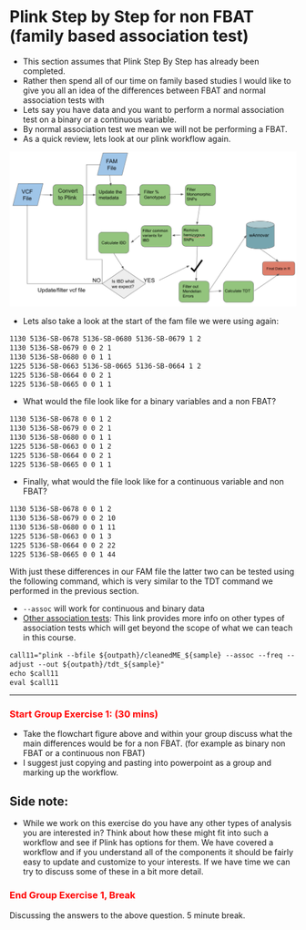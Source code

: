 # Plink Step by Step for non FBAT (family based association test)

- This section assumes that Plink Step By Step has already been completed.
- Rather then spend all of our time on family based studies I would like to give you all an idea of the differences between FBAT and normal association tests with
- Lets say you have data and you want to perform a normal association test on a binary or a continuous variable.
- By normal association test we mean we will not be performing a FBAT.
- As a quick review, lets look at our plink workflow again. 

![](figures/2075fd2e.png)

- Lets also take a look at the start of the fam file we were using again:

```
1130 5136-SB-0678 5136-SB-0680 5136-SB-0679 1 2
1130 5136-SB-0679 0 0 2 1
1130 5136-SB-0680 0 0 1 1
1225 5136-SB-0663 5136-SB-0665 5136-SB-0664 1 2
1225 5136-SB-0664 0 0 2 1
1225 5136-SB-0665 0 0 1 1
```

- What would the file look like for a binary variables and a non FBAT?

```
1130 5136-SB-0678 0 0 1 2
1130 5136-SB-0679 0 0 2 1
1130 5136-SB-0680 0 0 1 1
1225 5136-SB-0663 0 0 1 2
1225 5136-SB-0664 0 0 2 1
1225 5136-SB-0665 0 0 1 1
```

- Finally, what would the file look like for a continuous variable and non FBAT?

```
1130 5136-SB-0678 0 0 1 2
1130 5136-SB-0679 0 0 2 10
1130 5136-SB-0680 0 0 1 11
1225 5136-SB-0663 0 0 1 3
1225 5136-SB-0664 0 0 2 22
1225 5136-SB-0665 0 0 1 44
```


With just these differences in our FAM file the latter two can be tested using the following command, which is very similar to 
the TDT command we performed in the previous section.
- `--assoc` will work for continuous and binary data
- [Other association tests](http://zzz.bwh.harvard.edu/plink/anal.shtml): This link provides more info on other types of association
tests which will get beyond the scope of what we can teach in this course. 

```
call11="plink --bfile ${outpath}/cleanedME_${sample} --assoc --freq --adjust --out ${outpath}/tdt_${sample}"
echo $call11
eval $call11
```


---


### <font color='red'> Start Group Exercise 1: (30 mins) </font>

- Take the flowchart figure above and within your group discuss what the main differences would be for a non FBAT. (for example as binary non FBAT or a continuous non FBAT)
- I suggest just copying and pasting into powerpoint as a group and marking up the workflow. 



## Side note:

- While we work on this exercise do you have any other types of analysis you are interested in? Think about how these might 
fit into such a workflow and see if Plink has options for them. We have covered a workflow and if you understand all of the 
components it should be fairly easy to update and customize to your interests. If we have time we can try to discuss some of these in a bit more detail.

### <font color='red'> End Group Exercise 1, Break </font>

Discussing the answers to the above question. 5 minute break.






